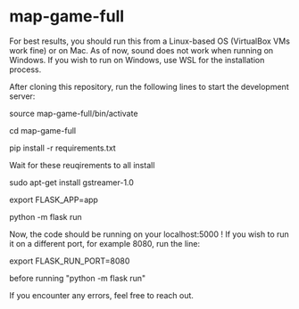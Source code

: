 # map-game-full

For best results, you should run this from a Linux-based OS (VirtualBox VMs work fine) or on Mac. As of now, sound does not work when running on Windows. If you wish to run on Windows, use WSL for the installation process.

After cloning this repository, run the following lines to start the development server:

source map-game-full/bin/activate

cd map-game-full

pip install -r requirements.txt 

Wait for these reuqirements to all install

sudo apt-get install gstreamer-1.0

export FLASK_APP=app

python -m flask run

Now, the code should be running on your localhost:5000 ! If you wish to run it on a different port, for example 8080, run the line:

export FLASK_RUN_PORT=8080

before running "python -m flask run"

If you encounter any errors, feel free to reach out.

